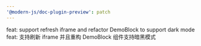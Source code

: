 ```yaml
---
'@modern-js/doc-plugin-preview': patch
---
```


feat: support refresh iframe and refactor DemoBlock to support dark mode
feat: 支持刷新 iframe 并且重构 DemoBlock 组件支持暗黑模式
